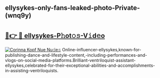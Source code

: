 ## ellysykes-only-fans​-leaked-photo​-Private-(wnq9y)


# <h2><a href="https://mediaupload.pro?title=ellysykes&ref=git">🔗👉 🔴 ellysykes-P𝚑ot𝚘𝚜-V𝚒d𝚎o</a></h2>

[![Corinna Kopf Nue Nu𝚍e𝚜](https://i.imgur.com/0qMVB7G.gif)](https://mediaupload.pro?title=ellysykes&ref=git)
Online-influencer-ellysykes,known-for-publishing-dance-and-lifestyle-content,-including-performances-and-vlogs-on-social-media-platforms.Brilliant-ventriloquist-assistant-ellysykes,celebrated-for-their-exceptional-abilities-and-accomplishments-in-assisting-ventriloquists.  